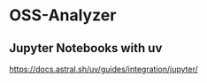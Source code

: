 # OSS-Analyzer


## Jupyter Notebooks with uv
https://docs.astral.sh/uv/guides/integration/jupyter/
